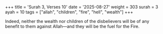 +++
title = 'Surah 3, Verses 10'
date = '2025-08-27'
weight = 303
surah = 3
ayah = 10
tags = ["allah", "children", "fire", "hell", "wealth"]
+++

Indeed, neither the wealth nor children of the disbelievers will be of any benefit to them against Allah—and they will be the fuel for the Fire.